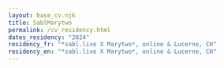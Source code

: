 ```yaml
---
layout: base_cv.njk
title: SablMarytwo
permalink: /cv_residency.html
dates_residency: "2024"
residency_fr: "*sabl.live X Marytwo*, online & Lucerne, CH"
residency_en: "*sabl.live X Marytwo*, online & Lucerne, CH"
---
```

